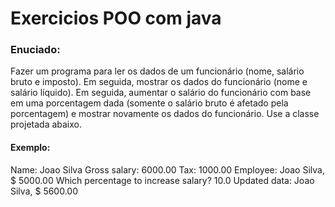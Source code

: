 # Exercicios POO com java

### Enuciado:
Fazer um programa para ler os dados de um funcionário (nome, salário bruto e imposto). 
Em seguida, mostrar os dados do funcionário (nome e salário líquido). 
Em seguida, aumentar o salário do funcionário com base em uma porcentagem dada (somente o salário bruto é 
afetado pela porcentagem) e mostrar novamente os dados do funcionário. 
Use a classe projetada abaixo.

#### Exemplo:
Name: Joao Silva
Gross salary: 6000.00
Tax: 1000.00
Employee: Joao Silva, $ 5000.00
Which percentage to increase salary? 10.0
Updated data: Joao Silva, $ 5600.00
